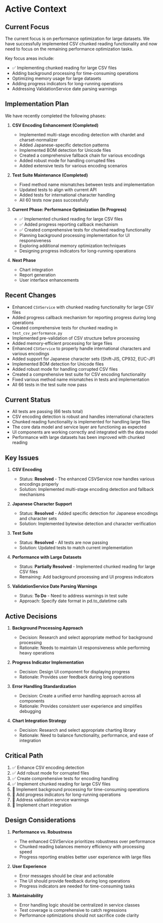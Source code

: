 # Active Context

## Current Focus

The current focus is on performance optimization for large datasets. We have successfully implemented CSV chunked reading functionality and now need to focus on the remaining performance optimization tasks.

Key focus areas include:
- ✅ Implementing chunked reading for large CSV files
- Adding background processing for time-consuming operations
- Optimizing memory usage for large datasets
- Adding progress indicators for long-running operations
- Addressing ValidationService date parsing warnings

## Implementation Plan

We have recently completed the following phases:

1. **CSV Encoding Enhancement (Completed)**
   - Implemented multi-stage encoding detection with chardet and charset-normalizer
   - Added Japanese-specific detection patterns
   - Implemented BOM detection for Unicode files
   - Created a comprehensive fallback chain for various encodings
   - Added robust mode for handling corrupted files
   - Added extensive tests for various encoding scenarios

2. **Test Suite Maintenance (Completed)**
   - Fixed method name mismatches between tests and implementation
   - Updated tests to align with current API
   - Added tests for international character handling
   - All 60 tests now pass successfully

3. **Current Phase: Performance Optimization (In Progress)**
   - ✅ Implemented chunked reading for large CSV files
   - ✅ Added progress reporting callback mechanism
   - ✅ Created comprehensive tests for chunked reading functionality
   - Planning background processing implementation for UI responsiveness
   - Exploring additional memory optimization techniques
   - Designing progress indicators for long-running operations

4. **Next Phase**
   - Chart integration
   - Report generation
   - User interface enhancements

## Recent Changes

- Enhanced `CSVService` with chunked reading functionality for large CSV files
- Added progress callback mechanism for reporting progress during long operations
- Created comprehensive tests for chunked reading in `test_csv_performance.py`
- Implemented pre-validation of CSV structure before processing
- Added memory-efficient processing for large files
- Enhanced `CSVService` to properly handle international characters and various encodings
- Added support for Japanese character sets (Shift-JIS, CP932, EUC-JP)
- Implemented BOM detection for Unicode files
- Added robust mode for handling corrupted CSV files
- Created a comprehensive test suite for CSV encoding functionality
- Fixed various method name mismatches in tests and implementation
- All 66 tests in the test suite now pass

## Current Status

- All tests are passing (66 tests total)
- CSV encoding detection is robust and handles international characters
- Chunked reading functionality is implemented for handling large files
- The core data model and service layer are functioning as expected
- UI components are working correctly and integrated with the data model
- Performance with large datasets has been improved with chunked reading

## Key Issues

1. **CSV Encoding**
   - Status: **Resolved** - The enhanced CSVService now handles various encodings properly
   - Solution: Implemented multi-stage encoding detection and fallback mechanisms

2. **Japanese Character Support**
   - Status: **Resolved** - Added specific detection for Japanese encodings and character sets
   - Solution: Implemented bytewise detection and character verification

3. **Test Suite**
   - Status: **Resolved** - All tests are now passing
   - Solution: Updated tests to match current implementation

4. **Performance with Large Datasets**
   - Status: **Partially Resolved** - Implemented chunked reading for large CSV files
   - Remaining: Add background processing and UI progress indicators

5. **ValidationService Date Parsing Warnings**
   - Status: **To Do** - Need to address warnings in test suite
   - Approach: Specify date format in pd.to_datetime calls

## Active Decisions

1. **Background Processing Approach**
   - Decision: Research and select appropriate method for background processing
   - Rationale: Needs to maintain UI responsiveness while performing heavy operations

2. **Progress Indicator Implementation**
   - Decision: Design UI component for displaying progress
   - Rationale: Provides user feedback during long operations

3. **Error Handling Standardization**
   - Decision: Create a unified error handling approach across all components
   - Rationale: Provides consistent user experience and simplifies debugging

4. **Chart Integration Strategy**
   - Decision: Research and select appropriate charting library
   - Rationale: Need to balance functionality, performance, and ease of integration

## Critical Path

1. ✅ Enhance CSV encoding detection
2. ✅ Add robust mode for corrupted files
3. ✅ Create comprehensive tests for encoding handling
4. ✅ Implement chunked reading for large CSV files
5. 🔄 Implement background processing for time-consuming operations
6. 🔄 Add progress indicators for long-running operations
7. 🔄 Address validation service warnings
8. 🔄 Implement chart integration

## Design Considerations

1. **Performance vs. Robustness**
   - The enhanced CSVService prioritizes robustness over performance
   - Chunked reading balances memory efficiency with processing speed
   - Progress reporting enables better user experience with large files

2. **User Experience**
   - Error messages should be clear and actionable
   - The UI should provide feedback during long operations
   - Progress indicators are needed for time-consuming tasks

3. **Maintainability**
   - Error handling logic should be centralized in service classes
   - Test coverage is comprehensive to catch regressions
   - Performance optimizations should not sacrifice code clarity 